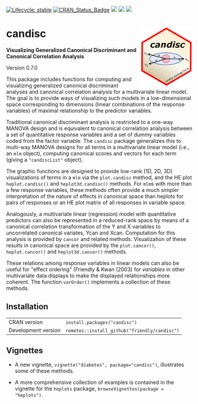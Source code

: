 <!-- badges: start -->

[![Lifecycle: stable](https://img.shields.io/badge/lifecycle-stable-brightgreen.svg)](https://lifecycle.r-lib.org/articles/stages.html#stable) 
[![CRAN_Status_Badge](http://www.r-pkg.org/badges/version/candisc)](https://cran.r-project.org/package=candisc)
[![](https://cranlogs.r-pkg.org/badges/grand-total/candisc)](https://cran.r-project.org/package=candisc)
[![](https://img.shields.io/badge/documentation-blue)](https://friendly.github.io/candisc)
[![](https://friendly.r-universe.dev/badges/candisc)](https://friendly.r-universe.dev) 

<!-- badges: end -->


# candisc  <img src="man/figures/logo.png" align="right" height="160px" />
**Visualizing Generalized Canonical Discriminant and Canonical Correlation Analysis**

Version 0.7.0

This package includes functions for computing and visualizing 
generalized canonical discriminant analyses 
and canonical correlation analysis
for a multivariate linear model.  The goal is to provide ways of visualizing
such models in a low-dimensional space corresponding to dimensions
(linear combinations of the response variables) of maximal relationship
to the predictor variables. 

Traditional canonical discriminant analysis is restricted to a one-way MANOVA
design and is equivalent to canonical correlation analysis between a set of quantitative
response variables and a set of dummy variables coded from the factor variable.
The `candisc` package generalizes this to multi-way MANOVA designs
for all terms in a multivariate linear model (i.e., an `mlm` object),
computing canonical scores and vectors for each term (giving a `"candiscList"` object).

The graphic functions are designed to provide low-rank (1D, 2D, 3D) visualizations of
terms in a `mlm` via the `plot.candisc` method, 
and the HE plot `heplot.candisc()` and `heplot3d.candisc()`
methods.
For `mlm`s with more than a few response variables, these methods often provide a 
much simpler interpretation of the nature of effects in canonical space than
heplots for pairs of responses or an HE plot matrix of all responses in variable space.

Analogously, a multivariate linear (regression) model with quantitative predictors can also be
represented in a reduced-rank space by means of a canonical correlation
transformation of the Y and X variables to uncorrelated canonical variates,
Ycan and Xcan.  Computation for this analysis is provided by `cancor`
and related methods.  Visualization of these results in canonical space
are provided by the `plot.cancor()`,  `heplot.cancor()` 
and `heplot3d.cancor()` methods.

These relations among response variables in linear models can also be
useful for "effect ordering"
(Friendly & Kwan (2003)
for *variables* in other multivariate data displays to make the
displayed relationships more coherent.  The function `varOrder()`
implements a collection of these methods.


## Installation

|                     |                                               |
|---------------------|-----------------------------------------------|
| CRAN version        | `install.packages("candisc")`                 |
| Development version | `remotes::install_github("friendly/candisc")` |



## Vignettes

* A new vignette, `vignette("diabetes", package="candisc")`,
illustrates some of these methods.

* A more comprehensive collection of examples is contained in the vignette for the `heplots` package,
`browseVignettes(package = "heplots")`.


 